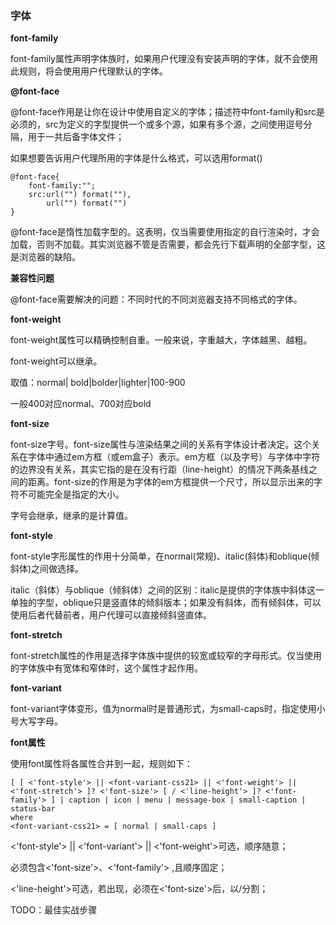 ### 字体

**font-family**

font-family属性声明字体族时，如果用户代理没有安装声明的字体，就不会使用此规则，将会使用用户代理默认的字体。

**@font-face**

@font-face作用是让你在设计中使用自定义的字体；描述符中font-family和src是必须的，src为定义的字型提供一个或多个源，如果有多个源，之间使用逗号分隔，用于一共后备字体文件；

如果想要告诉用户代理所用的字体是什么格式，可以选用format()

```
@font-face{
	font-family:"";
	src:url("") format(""),
		url("") format("")
}
```

@font-face是惰性加载字型的。这表明，仅当需要使用指定的自行渲染时，才会加载，否则不加载。其实浏览器不管是否需要，都会先行下载声明的全部字型，这是浏览器的缺陷。

**兼容性问题**

@font-face需要解决的问题：不同时代的不同浏览器支持不同格式的字体。

**font-weight**

font-weight属性可以精确控制自重。一般来说，字重越大，字体越黑、越粗。

font-weight可以继承。

取值：normal\| bold\|bolder\|lighter\|100-900

一般400对应normal、700对应bold

**font-size**

font-size字号。font-size属性与渲染结果之间的关系有字体设计者决定。这个关系在字体中通过em方框（或em盒子）表示。em方框（以及字号）与字体中字符的边界没有关系，其实它指的是在没有行距（line-height）的情况下两条基线之间的距离。font-size的作用是为字体的em方框提供一个尺寸，所以显示出来的字符不可能完全是指定的大小。

字号会继承，继承的是计算值。

**font-style**

font-style字形属性的作用十分简单，在normal(常规)、italic(斜体)和oblique(倾斜体)之间做选择。

italic（斜体）与oblique（倾斜体）之间的区别：italic是提供的字体族中斜体这一单独的字型，oblique只是竖直体的倾斜版本；如果没有斜体，而有倾斜体，可以使用后者代替前者，用户代理可以直接倾斜竖直体。

**font-stretch**

font-stretch属性的作用是选择字体族中提供的较宽或较窄的字母形式。仅当使用的字体族中有宽体和窄体时，这个属性才起作用。

**font-variant**

font-variant字体变形，值为normal时是普通形式，为small-caps时，指定使用小号大写字母。

**font属性**

使用font属性将各属性合并到一起，规则如下：

```
[ [ <'font-style'> || <font-variant-css21> || <'font-weight'> || <'font-stretch'> ]? <'font-size'> [ / <'line-height'> ]? <'font-family'> ] | caption | icon | menu | message-box | small-caption | status-bar
where 
<font-variant-css21> = [ normal | small-caps ]
```

<'font-style'> \|\| <'font-variant'> \|\| <'font-weight'>可选，顺序随意；

必须包含<'font-size'>、<'font-family'> ,且顺序固定；

 <'line-height'>可选，若出现，必须在<'font-size'>后，以/分割；

TODO：最佳实战步骤


